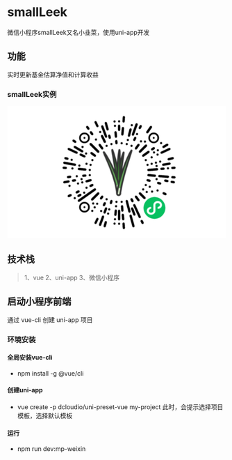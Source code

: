# smallLeek
微信小程序smallLeek又名小韭菜，使用uni-app开发

## 功能
实时更新基金估算净值和计算收益
### smallLeek实例
![二维码](./src/static/QRcode/smallLeek.png)

## 技术栈
> 1、vue
> 2、uni-app
> 3、微信小程序

## 启动小程序前端
通过 vue-cli 创建 uni-app 项目
### 环境安装
#### 全局安装vue-cli
 * npm install -g @vue/cli
#### 创建uni-app
 * vue create -p dcloudio/uni-preset-vue my-project
此时，会提示选择项目模板，选择默认模板
#### 运行
 * npm run dev:mp-weixin
